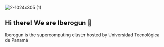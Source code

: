 ![2-1024x305 (1)](https://github.com/user-attachments/assets/3e7bfe0c-f238-4f74-9478-7e9d801ee2c0)

## Hi there! We are Iberogun 👋
Iberogun is the supercomputing clúster hosted by Universidad Tecnológica de Panamá
